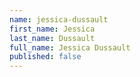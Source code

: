 ```yaml
---
name: jessica-dussault
first_name: Jessica
last_name: Dussault
full_name: Jessica Dussault
published: false
---
```


